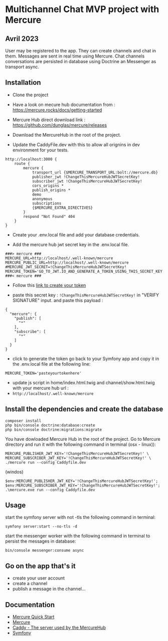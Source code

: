 

# Multichannel Chat MVP project with Mercure
## Avril 2023

User may be registered to the app. They can create channels and chat in them. 
Messages are sent in real time using Mercure.
Chat channels conversations are persisted in database using Doctrine an Messenger as transport async.

## Installation

- Clone the project

- Have a look on mecure hub documentation from : https://mercure.rocks/docs/getting-started
- Mercure Hub direct download link : https://github.com/dunglas/mercure/releases

- Download the MercureHub in the root of the project.

- Update the CaddyFile.dev with this to allow all orignins in dev environment for your tests.

```shell
http://localhost:3000 {
    route {
        mercure {
            transport_url {$MERCURE_TRANSPORT_URL:bolt://mercure.db}
            publisher_jwt !ChangeThisMercureHubJWTSecretKey!
            subscriber_jwt !ChangeThisMercureHubJWTSecretKey!
            cors_origins *
            publish_origins *
            demo
            anonymous
            subscriptions
            {$MERCURE_EXTRA_DIRECTIVES}
        }
        respond "Not Found" 404
    }
}
```

- Create your .env.local file and add your database credentials.

- Add the mercure hub jwt secret key in the .env.local file.

```
###> mercure ###
MERCURE_URL=http://localhost/.well-known/mercure
MERCURE_PUBLIC_URL=http://localhost/.well-known/mercure
#MERCURE_JWT_SECRET=!ChangeThisMercureHubJWTSecretKey!
MERCURE_TOKEN='GO_TO_JWT.IO_AND_GENERATE_A_TOKEN_USING_THIS_SECRET_KEY'
###< mercure ###
```

- Follow this [link to create your token](https://jwt.io/#debugger-io?token=eyJhbGciOiJIUzI1NiIsInR5cCI6IkpXVCJ9.eyJtZXJjdXJlIjp7InB1Ymxpc2giOlsiKiJdfX0.iHLdpAEjX4BqCsHJEegxRmO-Y6sMxXwNATrQyRNt3GY) 


- paste this secret key : `!ChangeThisMercureHubJWTSecretKey!` in "VERIFY SIGNATURE" input.
and paste this payload : 

```shell
{
  "mercure": {
    "publish": [
      "*"
    ],
    "subscribe": [
      "*"
    ]
  }
}
```

- click to generate the token go back to your Symfony app and copy it in the .env.local file at the following line:

```
MERCURE_TOKEN='pasteyourtokenhere'
```

- update js script in home/index.html.twig and channel/show.html.twig with your mercure hub url : 
- `http://localhost/.well-known/mercure`


## Install the dependencies and create the database

```shell
composer install
php bin/console doctrine:database:create
php bin/console doctrine:migrations:migrate
```

You have dowloaded Mercure Hub in the root of the project. Go to Mercure directory and run it with the following command in terminal (osx - linux)):

```shell
MERCURE_PUBLISHER_JWT_KEY='!ChangeThisMercureHubJWTSecretKey!' \
MERCURE_SUBSCRIBER_JWT_KEY='!ChangeThisMercureHubJWTSecretKey!' \
./mercure run --config Caddyfile.dev
```

(windos)
    
```shell
$env:MERCURE_PUBLISHER_JWT_KEY='!ChangeThisMercureHubJWTSecretKey!'; $env:MERCURE_SUBSCRIBER_JWT_KEY='!ChangeThisMercureHubJWTSecretKey!'; .\mercure.exe run --config Caddyfile.dev
```

## Usage
start the symfony server with not -tls the following command in terminal:

```shell
symfony server:start --no-tls -d
```

start the messenger worker with the following command in terminal to persist the messages in database:

```shell
bin/console messenger:consume async
```

## Go on the app that's it

- create your user account
- create a channel
- publish a message in the channel...

## Documentation


- [Mercure Quick Start](https://mercure.rocks/docs/getting-started)
- [Mercure](https://mercure.rocks/docs/hub/install)
- [Caddy - The server used by the MercureHub](https://caddyserver.com/docs/)
- [Symfony](https://symfony.com/doc/current/mercure.html)